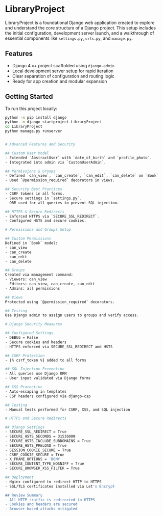 # LibraryProject

LibraryProject is a foundational Django web application created to explore and understand the core structure of a Django project. This setup includes the initial configuration, development server launch, and a walkthrough of essential components like `settings.py`, `urls.py`, and `manage.py`.

## Features

- Django 4.x+ project scaffolded using `django-admin`
- Local development server setup for rapid iteration
- Clear separation of configuration and routing logic
- Ready for app creation and modular expansion

## Getting Started

To run this project locally:

```bash
python -m pip install django
python -m django startproject LibraryProject
cd LibraryProject
python manage.py runserver


# Advanced Features and Security

## Custom User Model
- Extended `AbstractUser` with `date_of_birth` and `profile_photo`.
- Integrated into admin via `CustomUserAdmin`.

## Permissions & Groups
- Defined `can_view`, `can_create`, `can_edit`, `can_delete` on `Book`.
- Used `@permission_required` decorators in views.

## Security Best Practices
- CSRF tokens in all forms.
- Secure settings in `settings.py`.
- ORM used for all queries to prevent SQL injection.

## HTTPS & Secure Redirects
- Enforced HTTPS via `SECURE_SSL_REDIRECT`.
- Configured HSTS and secure cookies.

# Permissions and Groups Setup

## Custom Permissions
Defined in `Book` model:
- can_view
- can_create
- can_edit
- can_delete

## Groups
Created via management command:
- Viewers: can_view
- Editors: can_view, can_create, can_edit
- Admins: all permissions

## Views
Protected using `@permission_required` decorators.

## Testing
Use Django admin to assign users to groups and verify access.

# Django Security Measures

## Configured Settings
- DEBUG = False
- Secure cookies and headers
- HTTPS enforced via SECURE_SSL_REDIRECT and HSTS

## CSRF Protection
- {% csrf_token %} added to all forms

## SQL Injection Prevention
- All queries use Django ORM
- User input validated via Django forms

## XSS Protection
- Auto-escaping in templates
- CSP headers configured via django-csp

## Testing
- Manual tests performed for CSRF, XSS, and SQL injection

# HTTPS and Secure Redirects

## Django Settings
- SECURE_SSL_REDIRECT = True
- SECURE_HSTS_SECONDS = 31536000
- SECURE_HSTS_INCLUDE_SUBDOMAINS = True
- SECURE_HSTS_PRELOAD = True
- SESSION_COOKIE_SECURE = True
- CSRF_COOKIE_SECURE = True
- X_FRAME_OPTIONS = 'DENY'
- SECURE_CONTENT_TYPE_NOSNIFF = True
- SECURE_BROWSER_XSS_FILTER = True

## Deployment
- Nginx configured to redirect HTTP to HTTPS
- SSL/TLS certificates installed via Let's Encrypt

## Review Summary
- All HTTP traffic is redirected to HTTPS
- Cookies and headers are secured
- Browser-based attacks mitigated
